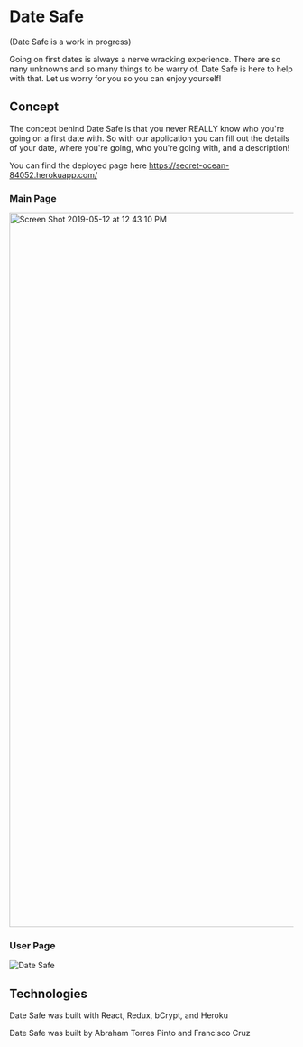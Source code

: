# Date Safe

(Date Safe is a work in progress)

Going on first dates is always a nerve wracking experience. There are so nany unknowns and so many things to be warry of. Date Safe is here to help with that. Let us worry for you so you can enjoy yourself!

## Concept

The concept behind Date Safe is that you never REALLY know who you're going on a first date with. So with our application you can fill out the details of your date, where you're going, who you're going with, and a description!

You can find the deployed page here 
https://secret-ocean-84052.herokuapp.com/

### Main Page

<img width="1263" alt="Screen Shot 2019-05-12 at 12 43 10 PM" src="https://user-images.githubusercontent.com/20998910/57585276-20847e00-74b4-11e9-899e-f5c3cbc1f021.png">

### User Page

![Date Safe](https://user-images.githubusercontent.com/20998910/57585272-021e8280-74b4-11e9-8c07-5e5062bfbc88.gif)


## Technologies

Date Safe was built with React, Redux, bCrypt, and Heroku

Date Safe was built by Abraham Torres Pinto and Francisco Cruz
